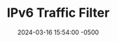 ---
title: IPv6 Traffic Filter
date: 2024-03-16 15:54:00 -0500
categories: [CCNP,Router Security]
tags: [routersecurity,ipv6,cisco]     # TAG names should always be lowercase
---
